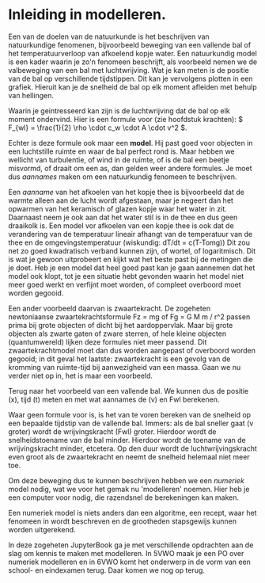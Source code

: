 # Inleiding in modelleren.

Een van de doelen van de natuurkunde is het beschrijven van natuurkundige fenomenen, bijvoorbeeld beweging van een vallende bal of het temperatuurverloop van afkoelend kopje water.
Een natuurkundig model is een kader waarin je zo'n fenomeen beschrijft,  als  voorbeeld nemen we de valbeweging van een bal met luchtwrijving.
Wat je kan meten is de positie van de bal op verschillende tijdstippen. Dit kan je vervolgens plotten in een grafiek. Hieruit kan je de snelheid de bal op elk moment afleiden met behulp van hellingen.

Waarin je geintresseerd kan zijn is de luchtwrijving dat de bal op elk moment ondervind.
Hier is een formule voor (zie hoofdstuk krachten):
$ F_{wl} = \frac{1}{2}  \rho \cdot c_w \cdot A \cdot v^2 $. 

Echter is deze formule ook maar een **model**. Hij past goed voor objecten in een  luchtstille ruimte en waar de bal perfect rond is.
Maar hebben we wellicht van turbulentie, of wind in de ruimte, of is de bal een beetje misvormd, of draait om een as, dan gelden weer andere formules. Je moet dus _aannames_ maken om een natuurkundig fenomeen te beschrijven.

Een _aanname_ van het afkoelen van het kopje thee is bijvoorbeeld dat de warmte alleen aan de lucht wordt afgestaan, maar je negeert dan het opwarmen van het keramisch of glazen kopje waar het water in zit. Daarnaast neem je ook aan dat het water stil is in de thee en dus geen draaikolk is.
Een model vor afkoelen van een kopje thee is ook dat de verandering van de temperatuur lineair afhangt van de temperatuur van de thee en de omgevingstemperatuur (wiskundig: dT/dt = c(T-Tomg)) 
Dit zou net zo goed kwadratisch verband kunnen zijn, of wortel, of logaritmisch. Dit is wat je gewoon uitprobeert en kijkt wat het beste past bij de metingen die je doet. Heb je een model dat heel goed past kan je gaan aannemen dat het model ook klopt, tot je een situatie hebt gevonden waarin het model niet meer goed werkt en verfijnt moet worden, of compleet overboord moet worden gegooid.

Een ander voorbeeld daarvan is zwaartekracht. De zogeheten newtoniaanse zwaartekrachtsformule Fz = mg of Fg = G M m / r^2 passen prima bij grote objecten of dicht bij het aardoppervlak. Maar bij grote objecten als zwarte gaten of zware sterren, of hele kleine objecten (quantumwereld) lijken deze formules niet meer passend. Dit zwaartekrachtmodel moet dan dus worden aangepast of overboord worden gegooid; in dit geval het laatste: zwaartekracht is een gevolg van de kromming van ruimte-tijd bij aanwezigheid van een massa. Gaan we nu verder niet op in, het is maar een voorbeeld.

Terug naar het voorbeeld van een vallende bal. We kunnen dus de positie (x), tijd (t) meten en met wat aannames de (v) en Fwl berekenen.

Waar geen formule voor is, is het van te voren bereken van de snelheid op een bepaalde tijdstip van de vallende bal. Immers: als de bal sneller gaat (v groter) wordt de wrijvingskracht (Fwl) groter. Hierdoor wordt de snelheidstoename van de bal minder. Hierdoor wordt de toename van de wrijvingskracht minder, etcetera. Op den duur wordt de luchtwrijvingskracht even groot als de zwaartekracht en neemt de snelheid helemaal niet meer toe.

Om deze beweging dus te kunnen beschrijven hebben we een _numeriek_ model nodig, wat we voor het gemak nu 'modelleren' noemen. Hier heb je een computer voor nodig, die razendsnel de berekeningen kan maken.

Een numeriek model is niets anders dan een algoritme, een recept, waar het fenomeen in wordt beschreven en de grootheden stapsgewijs kunnen worden uitgerekend.

In deze zogeheten JupyterBook ga je met verschillende opdrachten aan de slag om kennis te maken met modelleren. In 5VWO maak je een PO over numeriek modelleren en in 6VWO komt het onderwerp in de vorm van een school- en eindexamen terug. Daar komen we nog op terug.




